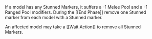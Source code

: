 If a model has any Stunned Markers, it suffers a -1 Melee Pool and a -1 Ranged Pool modifiers.
During the [[End Phase]] remove one Stunned marker from each model with a Stunned marker.

An affected model may take a [[Wait Action]] to remove all Stunned Markers.